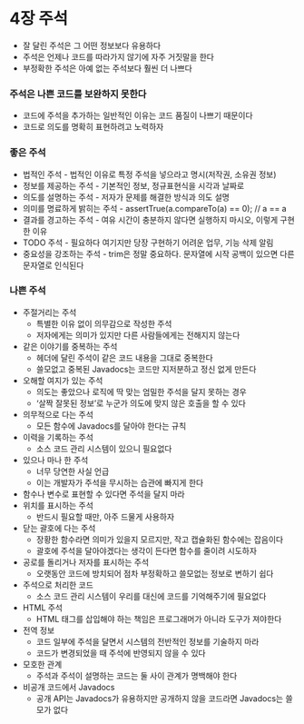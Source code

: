 # 4장 주석

- 잘 달린 주석은 그 어떤 정보보다 유용하다
- 주석은 언제나 코드를 따라가지 않기에 자주 거짓말을 한다
- 부정확한 주석은 아예 없는 주석보다 훨씬 더 나쁘다

### 주석은 나쁜 코드를 보완하지 못한다

- 코드에 주석을 추가하는 일반적인 이유는 코드 품질이 나쁘기 때문이다
- 코드로 의도를 명확히 표현하려고 노력하자

### 좋은 주석

- 법적인 주석 - 법적인 이유로 특정 주석을 넣으라고 명시(저작권, 소유권 정보)
- 정보를 제공하는 주석 - 기본적인 정보, 정규표현식을 시각과 날짜로
- 의도를 설명하는 주석 - 저자가 문제를 해결한 방식과 의도 설명
- 의미를 명료하게 밝히는 주석 - assertTrue(a.compareTo(a) == 0); // a == a
- 결과를 경고하는 주석 - 여유 시간이 충분하지 않다면 실행하지 마시오, 이렇게 구현한 이유
- TODO 주석 - 필요하다 여기지만 당장 구현하기 어려운 업무, 기능 삭제 알림
- 중요성을 강조하는 주석 - trim은 정말 중요하다. 문자열에 시작 공백이 있으면 다른 문자열로 인식된다

### 나쁜 주석

- 주절거리는 주석
    - 특별한 이유 없이 의무감으로 작성한 주석
    - 저자에게는 의미가 있지만 다른 사람들에게는 전해지지 않는다
- 같은 이야기를 중복하는 주석
    - 헤더에 달린 주석이 같은 코드 내용을 그대로 중복한다
    - 쓸모없고 중복된 Javadocs는 코드만 지저분하고 정신 없게 만든다
- 오해할 여지가 있는 주석
    - 의도는 좋았으나 로직에 딱 맞는 엄밀한 주석을 달지 못하는 경우
    - ‘살짝 잘못된 정보’로 누군가 의도에 맞지 않은 호출을 할 수 있다
- 의무적으로 다는 주석
    - 모든 함수에 Javadocs를 달아야 한다는 규칙
- 이력을 기록하는 주석
    - 소스 코드 관리 시스템이 있으니 필요없다
- 있으나 마나 한 주석
    - 너무 당연한 사실 언급
    - 이는 개발자가 주석을 무시하는 습관에 빠지게 한다
- 함수나 변수로 표현할 수 있다면 주석을 달지 마라
- 위치를 표시하는 주석
    - 반드시 필요할 때만, 아주 드물게 사용하자
- 닫는 괄호에 다는 주석
    - 장황한 함수라면 의미가 있을지 모르지만, 작고 캡슐화된 함수에는 잡음이다
    - 괄호에 주석을 달아야겠다는 생각이 든다면 함수를 줄이려 시도하자
- 공로를 돌리거나 저자를 표시하는 주석
    - 오랫동안 코드에 방치되어 점차 부정확하고 쓸모없는 정보로 변하기 쉽다
- 주석으로 처리한 코드
    - 소스 코드 관리 시스템이 우리를 대신에 코드를 기억해주기에 필요없다
- HTML 주석
    - HTML 태그를 삽입해야 하는 책임은 프로그래머가 아니라 도구가 져야한다
- 전역 정보
    - 코드 일부에 주석을 달면서 시스템의 전반적인 정보를 기술하지 마라
    - 코드가 변경되었을 때 주석에 반영되지 않을 수 있다
- 모호한 관계
    - 주석과 주석이 설명하는 코드는 둘 사이 관계가 명백해야 한다
- 비공개 코드에서 Javadocs
    - 공개 API는 Javadocs가 유용하지만 공개하지 않을 코드라면 Javadocs는 쓸모가 없다
